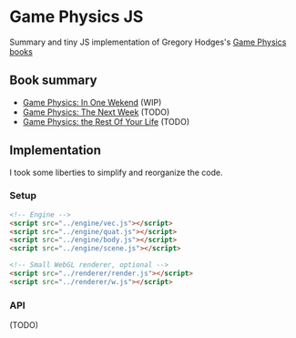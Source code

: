 # Game Physics JS

Summary and tiny JS implementation of Gregory Hodges's [Game Physics books](https://gamephysicsweekend.github.io)


## Book summary

- [Game Physics: In One Wekend](https://xem.github.io/GamePhysicsJS/old/1/index.html) (WIP)
- [Game Physics: The Next Week](https://xem.github.io/GamePhysicsJS/old/2/index.html) (TODO)
- [Game Physics: the Rest Of Your Life](https://xem.github.io/GamePhysicsJS/old/3/index.html) (TODO)



## Implementation 

I took some liberties to simplify and reorganize the code.

### Setup

```html
<!-- Engine -->
<script src="../engine/vec.js"></script>
<script src="../engine/quat.js"></script>
<script src="../engine/body.js"></script>
<script src="../engine/scene.js"></script>

<!-- Small WebGL renderer, optional -->
<script src="../renderer/render.js"></script>
<script src="../renderer/w.js"></script>
```

### API

(TODO)

